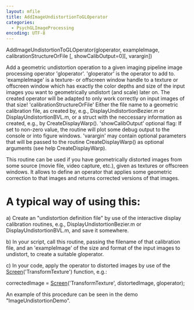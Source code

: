 ```yaml
---
layout: mfile
title: AddImageUndistortionToGLOperator
categories:
  - PsychGLImageProcessing
encoding: UTF-8
---
```


AddImageUndistortionToGLOperator(gloperator, exampleImage, calibrationStructureOrFile [, showCalibOutput=0][, varargin])

Add a geometric undistortion operation to a given imaging pipeline image
processing operator 'gloperator'. 'gloperator' is the operator to add to.
'exampleImage' is a texture- or offscreen window handle to a texture or
offscreen window which has exactly the color depths and size of the input
images you want to geometrically undistort (and scale) later on. The
created operator will be adapted to only work correctly on input images
of that size! 'calibrationStructureOrFile' Either the file name to a
geometric calibration file, as created by, e.g.,
DisplayUndistortionBezier.m or DisplayUndistortionBVL.m, or a struct with
the neccessary information as created, e.g., by CreateDisplayWarp().
'showCalibOutput' optional flag: If set to non-zero value, the routine
will plot some debug output to the console or into figure windows.
'varargin' may contain optional parameters that will be passed to the
routine CreateDisplayWarp() as optional arguments (see help
CreateDisplayWarp).

This routine can be used if you have geometrically distorted images from
some source (movie file, video capture, etc.), given as textures or
offscreen windows. It allows to define an operator that applies some
geometric correction to that images and returns corrected versions of
that images.

# A typical way of using this:

a) Create an "undistortion definition file" by use of the interactive
display calibration routines, e.g., DisplayUndistortionBezier.m or
DisplayUndistortionBVL.m, and save it somewhere.

b) In your script, call this routine, passing the filename of that
calibration file, and an 'exampleImage' of the size and format of the
input images to undistort, to create a suitable gloperator.

c) In your code, apply the operator to distorted images by use of the
[Screen](/docs/Screen)('TransformTexture') function, e.g.:

correctedImage = [Screen](/docs/Screen)('TransformTexture', distortedImage, gloperator);

An example of this procedure can be seen in the demo
"ImageUndistortionDemo".
